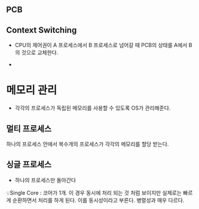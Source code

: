 ## PCB

## Context Switching
- CPU의 제어권이 A 프로세스에서 B 프로세스로 넘어갈 때 PCB의 상태를 A에서 B의 것으로 교체한다. 

- 

# 메모리 관리
- 각각의 프로세스가 독립된 메모리를 사용할 수 있도록 OS가 관리해준다.

## 멀티 프로세스
하나의 프로세스 안에서 복수개의 프로세스가 각각의 메모리를 할당 받는다.




## 싱글 프로세스
- 하나의 프로세스만 돌아간다




💡Single Core : 코어가 1개. 이 경우 동시에 처리 되는 것 처럼 보이지만 실제로는 빠르게 순환하면서 처리를 하게 된다. 이를 동시성이라고 부른다. 병렬성과 매우 다르다.
